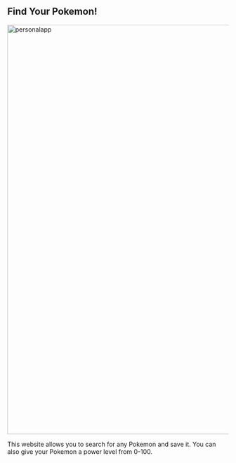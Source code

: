 ## Find Your Pokemon! 

<img width="931" alt="personalapp" src="https://user-images.githubusercontent.com/111465917/201547017-31a8c66f-04f1-4a7f-9ea5-c55ee8eb8727.png">

This website allows you to search for any Pokemon and save it. You can also give your Pokemon a power level from 0-100.



